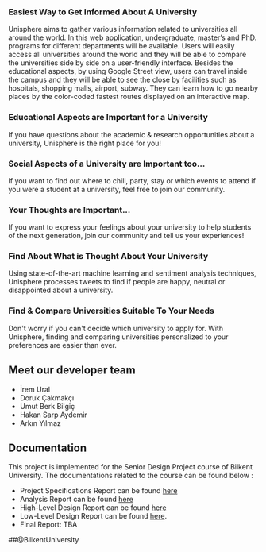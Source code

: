 ﻿

### Easiest Way to Get Informed About A University
Unisphere aims to gather various information related to universities all around the world. In this web application, undergraduate, master’s and PhD. programs for different departments will be available. Users will easily access all universities around the world and they will be able to compare the universities side by side on a user-friendly interface. Besides the educational aspects, by using Google Street view, users can travel inside the campus and they will be able to see the close by facilities such as hospitals, shopping malls, airport, subway. They can learn how to go nearby places by the color-coded fastest routes displayed on an interactive map.

### Educational Aspects are Important for a University
If you have questions about the academic & research opportunities about a university, Unisphere is the right place for you!

### Social Aspects of a University are Important too...
If you want to find out where to chill, party, stay or which events to attend if you were a student at a university, feel free to join our community.

### Your Thoughts are Important...
If you want to express your feelings about your university to help students of the next generation, join our community and tell us your experiences!

### Find About What is Thought About Your University 
Using state-of-the-art machine learning and sentiment analysis techniques, Unisphere processes tweets to find if people are happy, neutral or disappointed about a university.

### Find & Compare Universities Suitable To Your Needs
Don't worry if you can't decide which university to apply for. With Unisphere, finding and comparing universities personalized to your preferences are easier than ever. 

## Meet our developer team
- İrem Ural 
- Doruk Çakmakçı 
- Umut Berk Bilgiç 
- Hakan Sarp Aydemir 
- Arkın Yılmaz

## Documentation
This project is implemented for the Senior Design Project course of Bilkent University. The documentations related to the course can be found below :

* Project Specifications Report can be found [here](https://github.com/unisphere-bilkent/unisphere-bilkent.github.io/blob/master/docs/project-specifications-report.pdf)
* Analysis Report can be found [here](https://github.com/unisphere-bilkent/unisphere-bilkent.github.io/blob/master/docs/analysis-report.pdf)
* High-Level Design Report can be found [here](https://github.com/unisphere-bilkent/unisphere-bilkent.github.io/blob/master/docs/high-level-design-report.pdf)
* Low-Level Design Report can be found [here](https://github.com/unisphere-bilkent/unisphere-bilkent.github.io/blob/master/docs/low-level-design-report.pdf).
* Final Report: TBA

##\@BilkentUniversity


